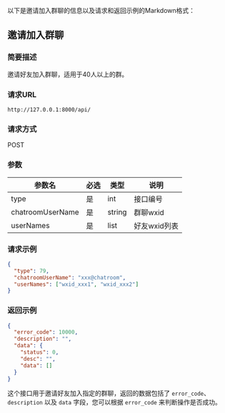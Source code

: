 以下是邀请加入群聊的信息以及请求和返回示例的Markdown格式：

## 邀请加入群聊

### 简要描述

邀请好友加入群聊，适用于40人以上的群。

### 请求URL

```
http://127.0.0.1:8000/api/
```

### 请求方式

POST

### 参数

| 参数名           | 必选 | 类型   | 说明         |
| ---------------- | ---- | ------ | ------------ |
| type             | 是   | int    | 接口编号     |
| chatroomUserName | 是   | string | 群聊wxid     |
| userNames        | 是   | list   | 好友wxid列表 |

### 请求示例

```json
{
  "type": 79,
  "chatroomUserName": "xxx@chatroom",
  "userNames": ["wxid_xxx1", "wxid_xxx2"]
}
```

### 返回示例

```json
{
  "error_code": 10000,
  "description": "",
  "data": {
    "status": 0,
    "desc": "",
    "data": []
  }
}
```

这个接口用于邀请好友加入指定的群聊，返回的数据包括了 `error_code`、`description` 以及 `data` 字段，您可以根据 `error_code` 来判断操作是否成功。